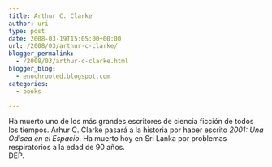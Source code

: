 ```yaml
---
title: Arthur C. Clarke
author: uri
type: post
date: 2008-03-19T15:05:00+00:00
url: /2008/03/arthur-c-clarke/
blogger_permalink:
  - /2008/03/arthur-c-clarke.html
blogger_blog:
  - enochrooted.blogspot.com
categories:
  - books

---
```

Ha muerto uno de los más grandes escritores de ciencia ficción de todos los tiempos. Arhur C. Clarke pasará a la historia por haber escrito <span style="font-style:italic;">2001: Una Odisea en el Espacio</span>. Ha muerto hoy en Sri Lanka por problemas respiratorios a la edad de 90 años.  
DEP. 

<div class="blogger-post-footer">
  <img width='1' height='1' />
</div>